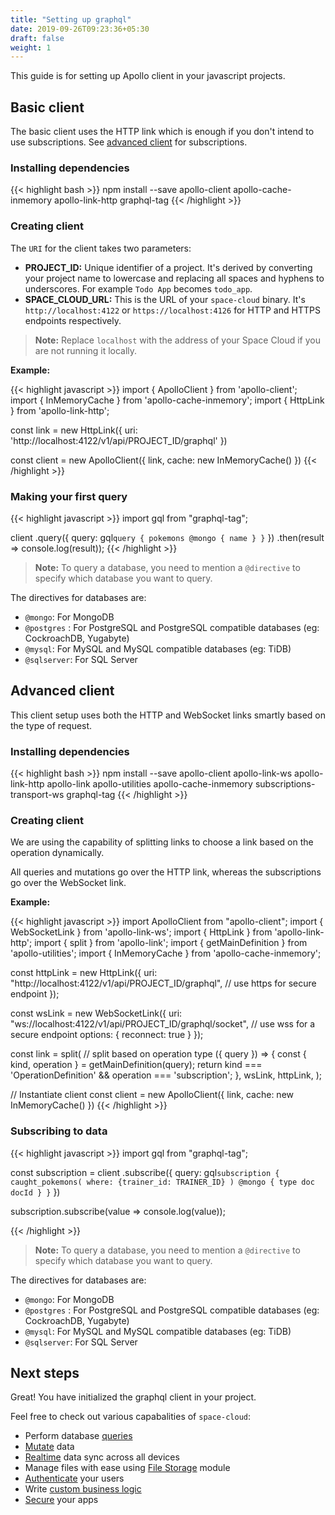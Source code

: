 ```yaml
---
title: "Setting up graphql"
date: 2019-09-26T09:23:36+05:30
draft: false
weight: 1
---
```


This guide is for setting up Apollo client in your javascript projects.

## Basic client

The basic client uses the HTTP link which is enough if you don't intend to use subscriptions. See [advanced client](/getting-started/setting-up-project/graphql#advanced-client) for subscriptions. 
### Installing dependencies

{{< highlight bash >}}
npm install --save apollo-client apollo-cache-inmemory apollo-link-http graphql-tag
{{< /highlight >}}

### Creating client

The `URI` for the client takes two parameters: 

- **PROJECT_ID:** Unique identifier of a project. It's derived by converting your project name to lowercase and replacing all spaces and hyphens to underscores. For example `Todo App` becomes `todo_app`.
- **SPACE_CLOUD_URL:** This is the URL of your `space-cloud` binary. It's `http://localhost:4122` or `https://localhost:4126` for HTTP and HTTPS endpoints respectively.

> **Note:** Replace `localhost` with the address of your Space Cloud if you are not running it locally.

**Example:**

{{< highlight javascript >}}
import { ApolloClient } from 'apollo-client';
import { InMemoryCache } from 'apollo-cache-inmemory';
import { HttpLink } from 'apollo-link-http';

const link = new HttpLink({
  uri: 'http://localhost:4122/v1/api/PROJECT_ID/graphql'
})

const client = new ApolloClient({
  link,
  cache: new InMemoryCache()
})
{{< /highlight >}}

### Making your first query

{{< highlight javascript >}}
import gql from "graphql-tag";

client
  .query({
    query: gql`
      query {
        pokemons @mongo {
          name
        }
      }
    `
  })
  .then(result => console.log(result));
{{< /highlight >}}

> **Note:** To query a database, you need to mention a `@directive` to specify which database you want to query.

The directives for databases are:

- `@mongo`: For MongoDB
- `@postgres` : For PostgreSQL and PostgreSQL compatible databases (eg: CockroachDB, Yugabyte)
- `@mysql`: For MySQL and MySQL compatible databases (eg: TiDB)
- `@sqlserver`: For SQL Server

## Advanced client

This client setup uses both the HTTP and WebSocket links smartly based on the type of request.

### Installing dependencies

{{< highlight bash >}}
npm install --save apollo-client apollo-link-ws apollo-link-http apollo-link apollo-utilities apollo-cache-inmemory subscriptions-transport-ws graphql-tag
{{< /highlight >}}

### Creating client

We are using the capability of splitting links to choose a link based on the operation dynamically. 

All queries and mutations go over the HTTP link, whereas the subscriptions go over the WebSocket link.  

**Example:**

{{< highlight javascript >}}
import ApolloClient from "apollo-client";
import { WebSocketLink } from 'apollo-link-ws';
import { HttpLink } from 'apollo-link-http';
import { split } from 'apollo-link';
import { getMainDefinition } from 'apollo-utilities';
import { InMemoryCache } from 'apollo-cache-inmemory';


const httpLink = new HttpLink({
  uri: "http://localhost:4122/v1/api/PROJECT_ID/graphql", // use https for secure endpoint
});

const wsLink = new WebSocketLink({
  uri: "ws://localhost:4122/v1/api/PROJECT_ID/graphql/socket", // use wss for a secure endpoint
  options: {
    reconnect: true
  }
});

const link = split(
  // split based on operation type
  ({ query }) => {
    const { kind, operation } = getMainDefinition(query);
    return kind === 'OperationDefinition' && operation === 'subscription';
  },
  wsLink,
  httpLink,
);

// Instantiate client
const client = new ApolloClient({
  link,
  cache: new InMemoryCache()
})
{{< /highlight >}}

### Subscribing to data

{{< highlight javascript >}}
import gql from "graphql-tag";

const subscription = client
  .subscribe({
    query: gql`
      subscription {
        caught_pokemons(
          where: {trainer_id: TRAINER_ID}
        ) @mongo {
          type
          doc
          docId
        }
      }
    `
  })

subscription.subscribe(value => console.log(value));  

{{< /highlight >}}

> **Note:** To query a database, you need to mention a `@directive` to specify which database you want to query.

The directives for databases are:

- `@mongo`: For MongoDB
- `@postgres` : For PostgreSQL and PostgreSQL compatible databases (eg: CockroachDB, Yugabyte)
- `@mysql`: For MySQL and MySQL compatible databases (eg: TiDB)
- `@sqlserver`: For SQL Server


## Next steps

Great! You have initialized the graphql client in your project.

Feel free to check out various capabalities of `space-cloud`:

- Perform database [queries](/essentials/queries)
- [Mutate](/essentials/mutations) data
- [Realtime](/essentials/subscriptions) data sync across all devices
- Manage files with ease using [File Storage](/essentials/file-storage) module
- [Authenticate](/auth/authentication) your users
- Write [custom business logic](/essentials/remote-services)
- [Secure](/auth/authorization) your apps
